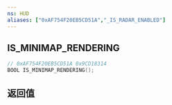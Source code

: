 ```yaml
---
ns: HUD
aliases: ["0xAF754F20EB5CD51A","_IS_RADAR_ENABLED"]
---
```

## IS_MINIMAP_RENDERING

```c
// 0xAF754F20EB5CD51A 0x9CD18314
BOOL IS_MINIMAP_RENDERING();
```


## 返回值
